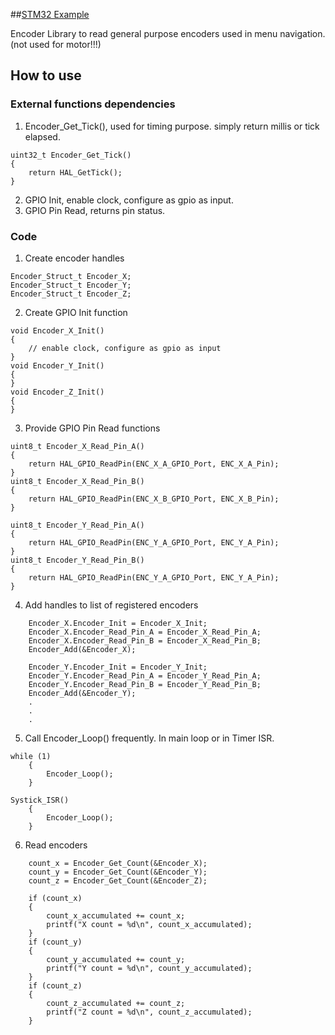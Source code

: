 ##[STM32 Example](https://github.com/alambe94/STM32_Encoder.git)

Encoder Library to read general purpose encoders used in menu navigation. (not used for motor!!!)

## How to use
### External functions dependencies
1. Encoder_Get_Tick(), used for timing purpose. simply return millis or tick elapsed.
```
uint32_t Encoder_Get_Tick()
{
    return HAL_GetTick();
}
```
2. GPIO Init, enable clock, configure as gpio as input.
3. GPIO Pin Read, returns pin status.

### Code
1. Create encoder handles
```
Encoder_Struct_t Encoder_X;
Encoder_Struct_t Encoder_Y;
Encoder_Struct_t Encoder_Z;
```
2. Create GPIO Init function
```
void Encoder_X_Init()
{
    // enable clock, configure as gpio as input
}
void Encoder_Y_Init()
{
}
void Encoder_Z_Init()
{
}
```
3. Provide GPIO Pin Read functions
```
uint8_t Encoder_X_Read_Pin_A()
{
    return HAL_GPIO_ReadPin(ENC_X_A_GPIO_Port, ENC_X_A_Pin);
}
uint8_t Encoder_X_Read_Pin_B()
{
    return HAL_GPIO_ReadPin(ENC_X_B_GPIO_Port, ENC_X_B_Pin);
}

uint8_t Encoder_Y_Read_Pin_A()
{
    return HAL_GPIO_ReadPin(ENC_Y_A_GPIO_Port, ENC_Y_A_Pin);
}
uint8_t Encoder_Y_Read_Pin_B()
{
    return HAL_GPIO_ReadPin(ENC_Y_A_GPIO_Port, ENC_Y_A_Pin);
}
```
4. Add handles to list of registered encoders
```
    Encoder_X.Encoder_Init = Encoder_X_Init;
    Encoder_X.Encoder_Read_Pin_A = Encoder_X_Read_Pin_A;
    Encoder_X.Encoder_Read_Pin_B = Encoder_X_Read_Pin_B;
    Encoder_Add(&Encoder_X);

    Encoder_Y.Encoder_Init = Encoder_Y_Init;
    Encoder_Y.Encoder_Read_Pin_A = Encoder_Y_Read_Pin_A;
    Encoder_Y.Encoder_Read_Pin_B = Encoder_Y_Read_Pin_B;
    Encoder_Add(&Encoder_Y);
    .
    .
    .
```
5. Call Encoder_Loop() frequently. In main loop or in Timer ISR.
```
while (1)
    {
        Encoder_Loop();
    }
```
```
Systick_ISR()
    {
        Encoder_Loop();
    }
```
6. Read encoders
```
    count_x = Encoder_Get_Count(&Encoder_X);
    count_y = Encoder_Get_Count(&Encoder_Y);
    count_z = Encoder_Get_Count(&Encoder_Z);

    if (count_x)
    {
        count_x_accumulated += count_x;
        printf("X count = %d\n", count_x_accumulated);
    }
    if (count_y)
    {
        count_y_accumulated += count_y;
        printf("Y count = %d\n", count_y_accumulated);
    }
    if (count_z)
    {
        count_z_accumulated += count_z;
        printf("Z count = %d\n", count_z_accumulated);
    }
```